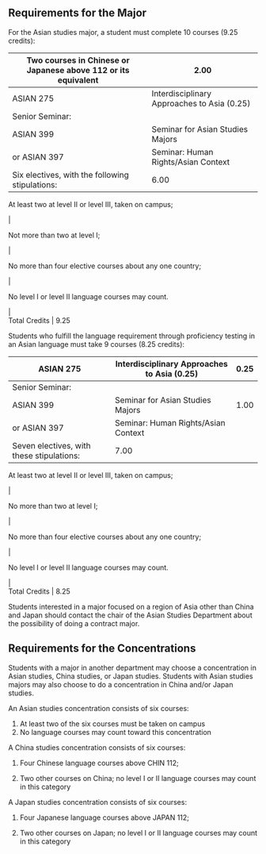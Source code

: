 ##  Requirements for the Major

For the Asian studies major, a student must complete 10 courses (9.25
credits):

Two courses in Chinese or Japanese above 112 or its equivalent  |  2.00  
---|---  
ASIAN 275  |  Interdisciplinary Approaches to Asia (0.25)  |  0.25  
Senior Seminar:  |  
ASIAN 399  |  Seminar for Asian Studies Majors  |  1.00  
or ASIAN 397  |  Seminar: Human Rights/Asian Context  
Six electives, with the following stipulations:  |  6.00  
  
At least two at level II or level III, taken on campus;

|  
  
Not more than two at level I;

|  
  
No more than four elective courses about any one country;

|  
  
No level I or level II language courses may count.

|  
Total Credits  |  9.25  
  
Students who fulfill the language requirement through proficiency testing in
an Asian language must take 9 courses (8.25 credits):

ASIAN 275  |  Interdisciplinary Approaches to Asia (0.25)  |  0.25  
---|---|---  
Senior Seminar:  |  
ASIAN 399  |  Seminar for Asian Studies Majors  |  1.00  
or ASIAN 397  |  Seminar: Human Rights/Asian Context  
Seven electives, with these stipulations:  |  7.00  
  
At least two at level II or level III, taken on campus;

|  
  
No more than two at level I;

|  
  
No more than four elective courses about any one country;

|  
  
No level I or level II language courses may count.

|  
Total Credits  |  8.25  
  
Students interested in a major focused on a region of Asia other than China
and Japan should contact the chair of the Asian Studies Department about the
possibility of doing a contract major.

##  Requirements for the Concentrations

Students with a major in another department may choose a concentration in
Asian studies, China studies, or Japan studies. Students with Asian studies
majors may also choose to do a concentration in China and/or Japan studies.

An Asian studies concentration consists of six courses:

  1. At least two of the six courses must be taken on campus 
  2. No language courses may count toward this concentration 

A China studies concentration consists of six courses:

  1. Four Chinese language courses above CHIN 112; 

  2. Two other courses on China; no level I or II language courses may count in this category 

A Japan studies concentration consists of six courses:

  1. Four Japanese language courses above JAPAN 112; 

  2. Two other courses on Japan; no level I or II language courses may count in this category 

